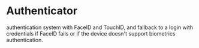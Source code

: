 # Authenticator
authentication system with FaceID and TouchID, and fallback to a login with credentials if FaceID fails or if the device doesn't support biometrics authentication.
